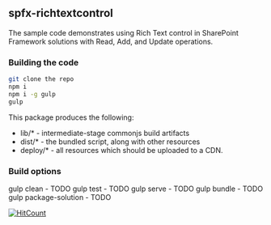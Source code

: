 ## spfx-richtextcontrol

The sample code demonstrates using Rich Text control in SharePoint Framework solutions with Read, Add, and Update operations.

### Building the code

```bash
git clone the repo
npm i
npm i -g gulp
gulp
```

This package produces the following:

* lib/* - intermediate-stage commonjs build artifacts
* dist/* - the bundled script, along with other resources
* deploy/* - all resources which should be uploaded to a CDN.

### Build options

gulp clean - TODO
gulp test - TODO
gulp serve - TODO
gulp bundle - TODO
gulp package-solution - TODO

[![HitCount](http://hits.dwyl.com/nanddeepn/code-samples/tree/master/SPFx/WebParts/spfx-richtextcontrol.svg)](http://hits.dwyl.com/nanddeepn/code-samples/tree/master/SPFx/WebParts/spfx-richtextcontrol)
